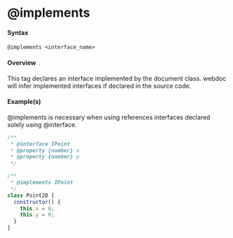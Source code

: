 # @implements

#### Syntax

`@implements <interface_name>`

#### Overview

This tag declares an interface implemented by the document class. webdoc will infer implemented interfaces if declared in the source code.

#### Example(s)

@implements is necessary when using references interfaces declared solely using @interface.

```js
/**
 * @interface IPoint
 * @property {number} x
 * @property {number} y
 */

/**
 * @implements IPoint
 */
class Point2D {
  constructor() {
    this.x = 0;
    this.y = 0;
  }
}
```
